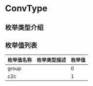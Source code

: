 # ConvType

## 枚举类型介绍



## 枚举值列表

| 枚举值名称 | 枚举类型描述 | 枚举值 |
| ----- | ------ | --- |
| group |        | 0   |
| c2c   |        | 1   |
